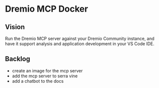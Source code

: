 # Dremio MCP Docker

## Vision

Run the Dremio MCP server against your Dremio Community instance,
and have it support analysis and application development in your VS Code IDE.

## Backlog

* create an image for the mcp server
* add the mcp server to serra vine
* add a chatbot to the docs
